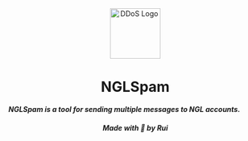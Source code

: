<div align="center">
  <img src="https://github.com/images/mona-whisper.gif" alt="DDoS Logo" width="100" height="100">
  <h1>NGLSpam</h1>
</div>

___NGLSpam is a tool for sending multiple messages to NGL accounts.___

<div align="center">
  <h5>Made with 🤍 by Rui</h5>
</div>